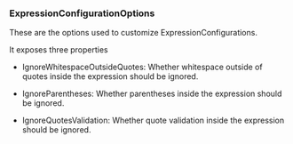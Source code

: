 ### ExpressionConfigurationOptions

These are the options used to customize ExpressionConfigurations. 

It exposes three properties

- IgnoreWhitespaceOutsideQuotes: Whether whitespace outside of quotes inside the expression should be ignored.

- IgnoreParentheses: Whether parentheses inside the expression should be ignored.

- IgnoreQuotesValidation: Whether quote validation inside the expression should be ignored.
